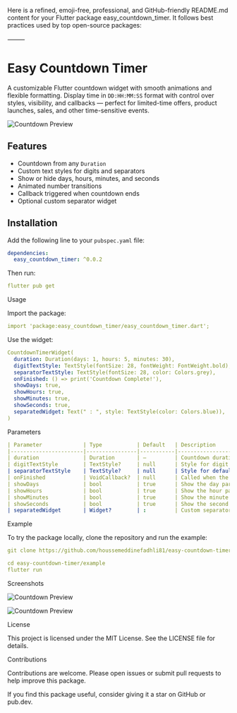Here is a refined, emoji-free, professional, and GitHub-friendly README.md content for your Flutter package easy_countdown_timer. It follows best practices used by top open-source packages:

⸻


# Easy Countdown Timer

A customizable Flutter countdown widget with smooth animations and flexible formatting. Display time in `DD:HH:MM:SS` format with control over styles, visibility, and callbacks — perfect for limited-time offers, product launches, sales, and other time-sensitive events.

![Countdown Preview](https://raw.githubusercontent.com/houssemeddinefadhli81/easy-countdown-timer/refs/heads/main/assets/screenshot.gif)

## Features

- Countdown from any `Duration`
- Custom text styles for digits and separators
- Show or hide days, hours, minutes, and seconds
- Animated number transitions
- Callback triggered when countdown ends
- Optional custom separator widget

## Installation

Add the following line to your `pubspec.yaml` file:

```yaml
dependencies:
  easy_countdown_timer: ^0.0.2
```
Then run:
```yaml
flutter pub get
```
Usage

Import the package:
```yaml
import 'package:easy_countdown_timer/easy_countdown_timer.dart';
```
Use the widget:
```yaml
CountdownTimerWidget(
  duration: Duration(days: 1, hours: 5, minutes: 30),
  digitTextStyle: TextStyle(fontSize: 28, fontWeight: FontWeight.bold),
  separatorTextStyle: TextStyle(fontSize: 28, color: Colors.grey),
  onFinished: () => print('Countdown Complete!'),
  showDays: true,
  showHours: true,
  showMinutes: true,
  showSeconds: true,
  separatedWidget: Text(" : ", style: TextStyle(color: Colors.blue)),
)
```
Parameters
```yaml
| Parameter             | Type           | Default   | Description                      |
|-----------------------|----------------|-----------|----------------------------------|
| duration              | Duration       | —         | Countdown duration               |
| digitTextStyle        | TextStyle?     | null      | Style for digit text             |
| separatorTextStyle    | TextStyle?     | null      | Style for default : separator    |
| onFinished            | VoidCallback?  | null      | Called when the countdown ends   |
| showDays              | bool           | true      | Show the day part                |
| showHours             | bool           | true      | Show the hour part               |
| showMinutes           | bool           | true      | Show the minute part             |
| showSeconds           | bool           | true      | Show the second part             |
| separatedWidget       | Widget?        | :         | Custom separator widget          |
```
Example

To try the package locally, clone the repository and run the example:
```yaml
git clone https://github.com/houssemeddinefadhli81/easy-countdown-timer.git
```
```yaml
cd easy-countdown-timer/example
flutter run
```
Screenshots

![Countdown Preview](https://raw.githubusercontent.com/houssemeddinefadhli81/easy-countdown-timer/refs/heads/main/assets/screenshot.png)

![Countdown Preview](https://raw.githubusercontent.com/houssemeddinefadhli81/easy-countdown-timer/refs/heads/main/assets/screenshot.gif)

License

This project is licensed under the MIT License. See the LICENSE file for details.

Contributions

Contributions are welcome. Please open issues or submit pull requests to help improve this package.

If you find this package useful, consider giving it a star on GitHub or pub.dev.